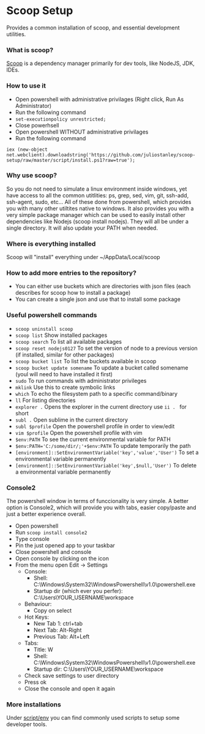 # Scoop Setup

Provides a common installation of scoop, and essential development utilities.

### What is scoop?

[Scoop](http://scoop.sh) is a dependency manager primarily for dev tools, like NodeJS, JDK, IDEs.

### How to use it

- Open powershell with administrative privilages (Right click, Run As Administrator)
- Run the following command
- ```set-executionpolicy unrestricted;```
- Close powerhsell
- Open powershell WITHOUT administrative privilages
- Run the following command

```
iex (new-object net.webclient).downloadstring('https://github.com/juliostanley/scoop-setup/raw/master/script/install.ps1?raw=true');
```

### Why use scoop?

So you do not need to simulate a linux environment inside windows, yet have access to all the common utitlities: ps, grep, sed, vim, git, ssh-add, ssh-agent, sudo, etc... All of these done from powershell, which provides you with many other utiltites native to windows. It also provides you with a very simple package manager which can be used to easily install other dependencies like Nodejs (scoop install nodejs). They will all be under a single directory. It will also update your PATH when needed.

### Where is everything installed

Scoop will "install" everything under ~/AppData/Local/scoop

### How to add more entries to the repository?

- You can either use buckets which are directories with json files (each describes for scoop how to install a package)
- You can create a single json and use that to install some package

### Useful powershell commands

- ```scoop uninstall scoop```
- ```scoop list``` Show installed packages
- ```scoop search``` To list all available packages
- ```scoop reset nodejs0127``` To set the version of node to a previous version (if installed, similar for other packages)
- ```scoop bucket list``` To list the buckets available in scoop
- ```scoop bucket update somename``` To update a bucket called somename (youl will need to have installed it first)
- ```sudo``` To run commands with administrator privileges
- ```mklink``` Use this to create symbolic links
- ```which``` To echo the filesystem path to a specific command/binary
- ```ll``` For listing directories
- ```explorer .``` Opens the explorer in the current directory use ```ii . ``` for short
- ```subl .``` Open sublime in the current directory
- ```subl $profile``` Open the powershell profile in order to view/edit
- ```vim $profile``` Open the powershell profile with vim
- ```$env:PATH``` To see the current environmental variable for PATH
- ```$env:PATH='C:/some/dir/;'+$env:PATH``` To update temporarily the path
- ```[environment]::SetEnvironmentVariable('key','value','User')``` To set a environmental variable permanently
- ```[environment]::SetEnvironmentVariable('key',$null,'User')``` To delete a environmental variable permanently

### Console2

The powershell window in terms of funccionality is very simple. A better option is Console2, which will provide you with tabs, easier copy/paste and just a better experience overall.


- Open powershell
- Run ```scoop install console2```
- Type console
- Pin the just opened app to your taskbar
- Close powershell and console
- Open console by clicking on the icon
- From the menu open Edit -> Settings
  - Console:
    - Shell: C:\Windows\System32\WindowsPowershell\v1.0\powershell.exe
    - Startup dir (which ever you perfer): C:\Users\YOUR_USERNAME\workspace 
  - Behaviour:
  	- Copy on select
  - Hot Keys:
  	- New Tab 1: ctrl+tab
  	- Next Tab: Alt-Right
  	- Previous Tab: Alt+Left
  - Tabs:
  	- Title: W
  	- Shell: C:\Windows\System32\WindowsPowershell\v1.0\powershell.exe
  	- Startup dir: C:\Users\YOUR_USERNAME\workspace
  - Check save settings to user directory
  - Press ok
  - Close the console and open it again

### More installations

Under [script/env](./script/env) you can find commonly used scripts to setup some developer tools.









